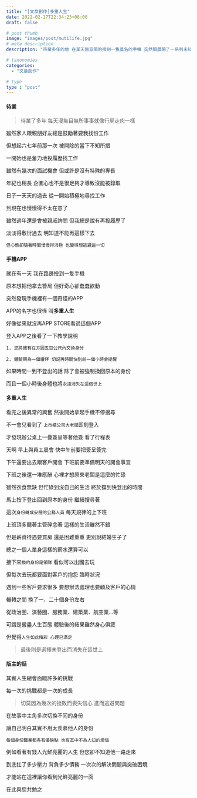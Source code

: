 ```yaml
---
title: "[文章創作]多重人生"
date: 2022-02-17T22:34:23+08:00
draft: false

# post thumb
image: "images/post/mutilife.jpg"
# meta description
description: "待業多年的他 在某天無意間的撿到一隻莫名的手機 突然間展開了一系列未知的旅程"

# taxonomies
categories: 
  - "文章創作"

# type
type : "post"
---
```


#### 待業

>待業了多年 每天漫無目無所事事就像行屍走肉一樣

雖然家人跟親朋好友總是鼓勵著要我找份工作

但想起六七年前那一次 被開除的當下不知所措

一開始也是奮力地投履歷找工作

雖然有幾次的面試機會 但或許是沒有特殊的專長

年紀也稍長 企圖心也不是很足夠才導致沒能被錄取

日子一天天的過去 從一開始積極地尋找工作

到現在也慢慢得不太在意了

雖然過年還是會被親戚詢問 但我總是說有再投履歷了

淡淡得敷衍過去 明知道不能再這樣下去

`但心態卻隨著時間慢慢得消極 也變得想逃避這一切`

#### 手機APP

就在有一天 我在路邊撿到一隻手機

原本想把他拿去警局 但好奇心卻蠢蠢欲動

突然發現手機裡有一個奇怪的APP

APP的名字也很怪 叫**多重人生** 

好像從來就沒再APP STORE看過這個APP

登入APP之後看了一下教學說明

    1. 您將擁有在方圓五百公尺內交換身分   
    
    2. 體驗期為一個禮拜 切記再時間快到前一個小時會提醒

如果時間一到不登出的話 除了會被強制換回原本的身份

而且一個小時後身體也將`永遠消失在這個世上`

#### 多重人生

看完之後異常的興奮 然後開始拿起手機不停搜尋

不一會兒看到了 `上市櫃公司大老闆`即刻登入

才發現辦公桌上一疊簽呈等著他簽 看了行程表

天啊 早上與員工晨會 快中午前要把簽呈簽完

下午還要出去跟客戶開會 下班前要準備明天的開會事宜

下班之後還一堆應酬 心裡才想原來老闆是這麼的忙碌 

雖然衣食無缺 但忙碌到沒自己的生活 終於撐到快登出的時間

馬上按下登出回到原本的身份 繼續搜尋著

這次`身份轉成安穩的公務人員` 每天規律的上下班

上班頂多聽著主管碎念著 這樣的生活雖然不錯

但是薪資待遇要買房 還是困難重重 更別說結婚生子了

總之一個人單身這樣的薪水還算可以

接下來`換的身份是領隊` 看似可以出國去玩

但每次去玩都要面對客戶的抱怨 臨時狀況 

遇到一些客戶要求很多 要想辦法處理也要顧及客戶的心情

輾轉之間 換了一、二十個身份左右

從政治圈、演藝圈、服務業、建築業、航空業…等

可謂是嘗盡人生百態 體驗後的結果雖然身心俱疲

但覺得`人生如此精彩 心理已滿足`

>最後則是選擇未登出而消失在這世上

#### 版主的話

其實人生總會面臨許多的挑戰 

每一次的挑戰都是一次的成長

>切莫因為幾次的挫敗而喪失信心 進而逃避問題

在故事中主角多次切換不同的身份

讓自己明白其實不用太羨慕他人的身份

`每個身份職業都各有優缺點 也有其中不為人知的煩惱`

例如看著有錢人光鮮亮麗的人生 但您卻不知道他一路走來

到底扛了多少壓力 背負多少債務 一次次的解決問題與突破困境

才能站在這裡讓你看到光鮮亮麗的一面

在此與您共勉之
